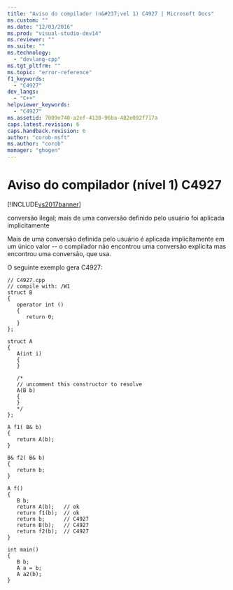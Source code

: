```yaml
---
title: "Aviso do compilador (n&#237;vel 1) C4927 | Microsoft Docs"
ms.custom: ""
ms.date: "12/03/2016"
ms.prod: "visual-studio-dev14"
ms.reviewer: ""
ms.suite: ""
ms.technology: 
  - "devlang-cpp"
ms.tgt_pltfrm: ""
ms.topic: "error-reference"
f1_keywords: 
  - "C4927"
dev_langs: 
  - "C++"
helpviewer_keywords: 
  - "C4927"
ms.assetid: 7009e740-a2ef-4130-96ba-482e092f717a
caps.latest.revision: 6
caps.handback.revision: 6
author: "corob-msft"
ms.author: "corob"
manager: "ghogen"
---
```

# Aviso do compilador (n&#237;vel 1) C4927
[!INCLUDE[vs2017banner](../../assembler/inline/includes/vs2017banner.md)]

conversão ilegal; mais de uma conversão definido pelo usuário foi aplicada implicitamente  
  
 Mais de uma conversão definida pelo usuário é aplicada implicitamente em um único valor \-\- o compilador não encontrou uma conversão explícita mas encontrou uma conversão, que usa.  
  
 O seguinte exemplo gera C4927:  
  
```  
// C4927.cpp  
// compile with: /W1  
struct B  
{  
   operator int ()  
   {  
      return 0;  
   }  
};  
  
struct A  
{  
   A(int i)  
   {  
   }  
  
   /*  
   // uncomment this constructor to resolve  
   A(B b)  
   {  
   }  
   */  
};  
  
A f1( B& b)  
{  
   return A(b);  
}  
  
B& f2( B& b)  
{  
   return b;  
}  
  
A f()  
{  
   B b;  
   return A(b);   // ok  
   return f1(b);  // ok  
   return b;      // C4927  
   return B(b);   // C4927  
   return f2(b);  // C4927  
}  
  
int main()  
{  
   B b;  
   A a = b;  
   A a2(b);  
}  
```